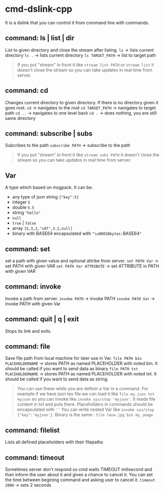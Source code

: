 # cmd-dslink-cpp
It is a dslink that you can control it from command line with commands.
## command: ls | list | dir
List to given directory and close the stream after listing.
`ls` -> lists current directory
`ls .` -> lists current directory
`ls TARGET_PATH` -> list to target path
> If you put "stream" in front it like `stream list PATH` or `stream list` it doesn't close the stream so you can take updates in real time from server.
## command: cd
Changes current directory to given directory. If there is no directory given it goes root.
`cd` -> navigates to the root
`cd TARGET_PATH` -> navigates to target path
`cd ..` -> navigates to one level back
`cd .` -> does nothing, you are still same directory
## command: subscribe | subs
Subcribes to the path
`subscribe PATH` -> subscribe to the path
> If you put "stream" in front it like `stream subs PATH` it doesn't close the stream so you can take updates in real time from server.
## Var
A type which based on msgpack. It can be:
* any type of json string `{"key":5}`
* integer `5`
* double `5.5`
* string `"hello"`
* `null`
* `true` | `false`
* array `[5,3,2,"sdf",3.2,null]`
* binary with BASE64 encapsulated with `"\u0001Bbytes:`BASE64`"`
## command: set
set a path with given value and optional attribe from server.
`set PATH Var` -> set PATH with given VAR
`set PATH Var ATTRIBUTE` -> set ATTRIBUTE in PATH with given VAR
## command: invoke
Invoke a path from server.
`invoke PATH` -> invoke PATH
`invoke PATH Var` -> invoke PATH with given Var
## command: quit | q | exit
Stops its link and exits.
## command: file
Save file path from local machine for later use in Var.
`file PATH bin PLACEHOLDERNAME` -> stores PATH as named PLACEHOLDER with noted bin. It should be called if you want to send data as binary
`file PATH txt PLACEHOLDERNAME` -> stores PATH as named PLACEHOLDER with noted txt. It should be called if you want to send data as string.
> You can use these while you are definin a Var in a command. For example if we have json tex file we can load it like `file my.json txt myjson` so you can invoke like `invoke sys/stop 'myjson'`. It reads file content in txt and puts there. Placeholders in commands should be encapsulated with `''` You can write nested Var like `invoke sys/stop {"key":'myjson'}`. Binary is the same : `file lena.jpg bin my_image`
## command: filelist
Lists all defined placeholders with their filepaths
## command: timeout
Sometimes server don't respond so cmd waits TIMEOUT milisecond and than inform the user about it and gives a chance to cancel it. You can set the time between begining command and asking user to cancel it.
`timeout 2000` -> sets 2 seconds